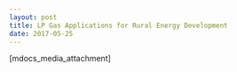 ```yaml
---
layout: post
title: LP Gas Applications for Rural Energy Development
date: 2017-05-25
---
```


[mdocs_media_attachment]